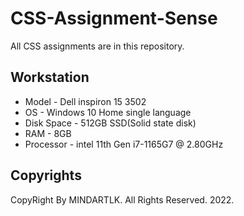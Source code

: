 # CSS-Assignment-Sense
All CSS assignments are in this repository. 

## Workstation
- Model - Dell inspiron 15 3502
- OS - Windows 10 Home single language
- Disk Space - 512GB SSD(Solid state disk)
- RAM - 8GB
- Processor - intel 11th Gen i7-1165G7 @ 2.80GHz

## Copyrights
CopyRight By MINDARTLK. All Rights Reserved. 2022.
